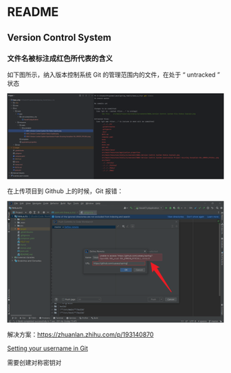 # README

## Version Control System

### 文件名被标注成红色所代表的含义

如下图所示，纳入版本控制系统 Git 的管理范围内的文件，在处于 “ untracked ” 状态

<img src="./src/main/resources/static/screenshot/0001_Version Control System File Status Explain.png" alt="Version Control System File Status Explain" width="1300px">

在上传项目到 Github 上的时候，Git 报错：

<img src="src/main/resources/static/screenshot/0002-Version Control System Synchronize Project Accuring Exception-SSL_ERROR_SYSCALL.png" alt="Version Control System Synchronize Project Accuring Exception-SSL_ERROR_SYSCALL" width="1300">

解决方案：https://zhuanlan.zhihu.com/p/193140870

[Setting your username in Git](https://docs.github.com/en/get-started/getting-started-with-git/setting-your-username-in-git)

需要创建对称密钥对
